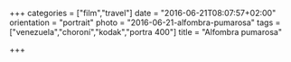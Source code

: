 +++
categories = ["film","travel"]
date = "2016-06-21T08:07:57+02:00"
orientation = "portrait"
photo = "2016-06-21-alfombra-pumarosa"
tags = ["venezuela","choroní","kodak","portra 400"]
title = "Alfombra pumarosa"

+++
